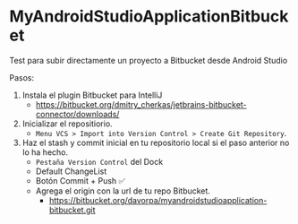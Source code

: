# MyAndroidStudioApplicationBitbucket

Test para subir directamente un proyecto a Bitbucket desde Android Studio


Pasos:

1. Instala el plugin Bitbucket para IntelliJ
    + https://bitbucket.org/dmitry_cherkas/jetbrains-bitbucket-connector/downloads/
2. Inicializar el repositiorio. 
    + `Menu VCS > Import into Version Control > Create Git Repository`. 
3. Haz el stash y commit inicial en tu repositorio local si el paso anterior no lo ha hecho. 
    + `Pestaña Version Control` del Dock
    + Default ChangeList
    + Botón Commit + Push ✅
    + Agrega el origin con la url de tu repo Bitbucket. 
        - https://bitbucket.org/davorpa/myandroidstudioapplication-bitbucket.git
